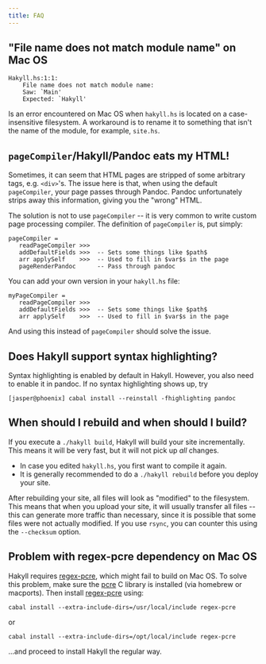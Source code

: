 ```yaml
---
title: FAQ
---
```


## "File name does not match module name" on Mac OS

    Hakyll.hs:1:1:
        File name does not match module name:
        Saw: `Main'
        Expected: `Hakyll'

Is an error encountered on Mac OS when `hakyll.hs` is located on a
case-insensitive filesystem. A workaround is to rename it to something that
isn't the name of the module, for example, `site.hs`.

## `pageCompiler`/Hakyll/Pandoc eats my HTML!

Sometimes, it can seem that HTML pages are stripped of some arbitrary tags, e.g.
`<div>`'s. The issue here is that, when using the default `pageCompiler`, your
page passes through Pandoc. Pandoc unfortunately strips away this information,
giving you the "wrong" HTML.

The solution is not to use `pageCompiler` -- it is very common to write custom
page processing compiler. The definition of `pageCompiler` is, put simply:

~~~~~{.haskell}
pageCompiler =
   readPageCompiler >>>
   addDefaultFields >>>  -- Sets some things like $path$
   arr applySelf    >>>  -- Used to fill in $var$s in the page
   pageRenderPandoc      -- Pass through pandoc
~~~~~

You can add your own version in your `hakyll.hs` file:

~~~~~{.haskell}
myPageCompiler =
   readPageCompiler >>>
   addDefaultFields >>>  -- Sets some things like $path$
   arr applySelf    >>>  -- Used to fill in $var$s in the page
~~~~~

And using this instead of `pageCompiler` should solve the issue.

## Does Hakyll support syntax highlighting?

Syntax highlighting is enabled by default in Hakyll. However, you also need to
enable it in pandoc. If no syntax highlighting shows up, try

    [jasper@phoenix] cabal install --reinstall -fhighlighting pandoc

## When should I rebuild and when should I build?

If you execute a `./hakyll build`, Hakyll will build your site incrementally.
This means it will be very fast, but it will not pick up _all_ changes.

- In case you edited `hakyll.hs`, you first want to compile it again.
- It is generally recommended to do a `./hakyll rebuild` before you deploy your
  site.

After rebuilding your site, all files will look as "modified" to the filesystem.
This means that when you upload your site, it will usually transfer all files --
this can generate more traffic than necessary, since it is possible that some
files were not actually modified. If you use `rsync`, you can counter this using
the `--checksum` option.

## Problem with regex-pcre dependency on Mac OS

Hakyll requires [regex-pcre], which might fail to build on Mac OS. To solve
this problem, make sure the [pcre] C library is installed (via homebrew or
macports). Then install [regex-pcre] using:

    cabal install --extra-include-dirs=/usr/local/include regex-pcre

or

    cabal install --extra-include-dirs=/opt/local/include regex-pcre

...and proceed to install Hakyll the regular way.

[regex-pcre]: http://hackage.haskell.org/package/regex-pcre
[pcre]: http://www.pcre.org/
